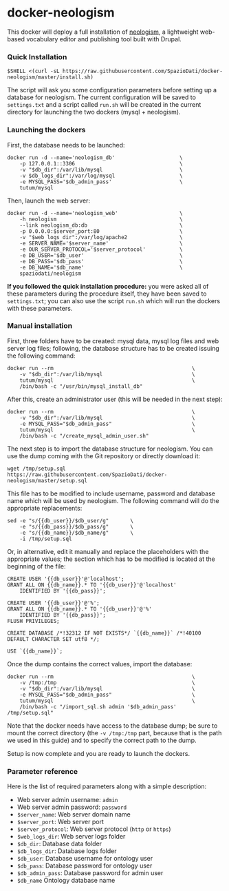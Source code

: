 docker-neologism
================

This docker will deploy a full installation of [neologism](https://www.drupal.org/project/neologism), a lightweight web-based vocabulary editor and publishing tool built with Drupal. 

### Quick Installation

    $SHELL <(curl -sL https://raw.githubusercontent.com/SpazioDati/docker-neologism/master/install.sh)

The script will ask you some configuration parameters before setting up a database for neologism. The current configuration will be saved to `settings.txt` and a script called `run.sh` will be created in the current directory for launching the two dockers (mysql + neologism).

### Launching the dockers
First, the database needs to be launched:

    docker run -d --name='neologism_db'                     \
        -p 127.0.0.1::3306                                  \
        -v "$db_dir":/var/lib/mysql                         \
        -v $db_logs_dir":/var/log/mysql                     \
        -e MYSQL_PASS='$db_admin_pass'                      \
        tutum/mysql

Then, launch the web server:

    docker run -d --name='neologism_web'                    \
        -h neologism                                        \
        --link neologism_db:db                              \
        -p 0.0.0.0:$server_port:80                          \
        -v "$web_logs_dir":/var/log/apache2                 \
        -e SERVER_NAME='$server_name'                       \
        -e OUR_SERVER_PROTOCOL='$server_protocol'           \
        -e DB_USER='$db_user'                               \
        -e DB_PASS='$db_pass'                               \
        -e DB_NAME='$db_name'                               \
        spaziodati/neologism

**If you followed the quick installation procedure:** you were asked all of these parameters during the procedure itself, they have been saved to `settings.txt`; you can also use the script `run.sh` which will run the dockers with these parameters.


### Manual installation
First, three folders have to be created: mysql data, mysql log files and web server log files; following, the database structure has to be created issuing the following command:

    docker run --rm                                             \
        -v "$db_dir":/var/lib/mysql                             \
        tutum/mysql                                             \
        /bin/bash -c "/usr/bin/mysql_install_db"

After this, create an administrator user (this will be needed in the next step):

    docker run --rm                                             \
        -v "$db_dir":/var/lib/mysql                             \
        -e MYSQL_PASS="$db_admin_pass"                          \
        tutum/mysql                                             \
        /bin/bash -c "/create_mysql_admin_user.sh"

The next step is to import the database structure for neologism. You can use the dump coming with the Git repository or directly download it:

    wget /tmp/setup.sql https://raw.githubusercontent.com/SpazioDati/docker-neologism/master/setup.sql

This file has to be modified to include username, password and database name which will be used by neologism. The following command will do the appropriate replacements:

    sed -e "s/{{db_user}}/$db_user/g"       \
        -e "s/{{db_pass}}/$db_pass/g"       \
        -e "s/{{db_name}}/$db_name/g"       \
        -i /tmp/setup.sql

Or, in alternative, edit it manually and replace the placeholders with the appropriate values; the section which has to be modified is located at the beginning of the file:

    CREATE USER '{{db_user}}'@'localhost';
    GRANT ALL ON {{db_name}}.* TO '{{db_user}}'@'localhost'
        IDENTIFIED BY '{{db_pass}}';
    
    CREATE USER '{{db_user}}'@'%';
    GRANT ALL ON {{db_name}}.* TO '{{db_user}}'@'%'
        IDENTIFIED BY '{{db_pass}}';
    FLUSH PRIVILEGES;
    
    CREATE DATABASE /*!32312 IF NOT EXISTS*/ `{{db_name}}` /*!40100 DEFAULT CHARACTER SET utf8 */;
    
    USE `{{db_name}}`;

Once the dump contains the correct values, import the database:

    docker run --rm                                             \
        -v /tmp:/tmp                                            \
        -v "$db_dir":/var/lib/mysql                             \
        -e MYSQL_PASS="$db_admin_pass"                          \
        tutum/mysql                                             \
        /bin/bash -c "/import_sql.sh admin '$db_admin_pass' /tmp/setup.sql"


Note that the docker needs have access to the database dump; be sure to mount the correct directory (the `-v /tmp:/tmp` part, because that is the path we used in this guide) and to specify the correct path to the dump.

Setup is now complete and you are ready to launch the dockers.


### Parameter reference
Here is the list of required parameters along with a simple description:

 - Web server admin username: `admin`
 - Web server admin password: `password`
 - `$server_name`: Web server domain name
 - `$server_port`: Web server port
 - `$server_protocol`: Web server protocol (`http` or `https`)
 - `$web_logs_dir`: Web server logs folder
 - `$db_dir`: Database data folder
 - `$db_logs_dir`: Database logs folder
 - `$db_user`: Database username for ontology user
 - `$db_pass`: Database password for ontology user
 - `$db_admin_pass`: Database password for admin user
 - `$db_name` Ontology database name

